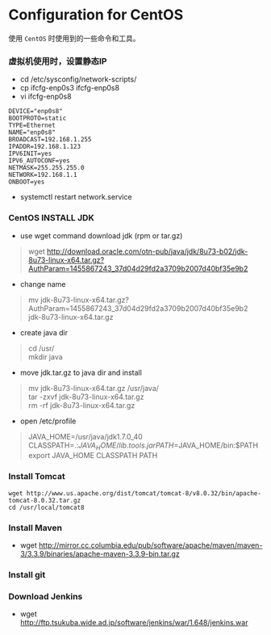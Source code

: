 # Configuration for CentOS
使用 `CentOS` 时使用到的一些命令和工具。

### 虚拟机使用时，设置静态IP
- cd /etc/sysconfig/network-scripts/
- cp ifcfg-enp0s3 ifcfg-enp0s8
- vi ifcfg-enp0s8
```
DEVICE="enp0s8"  
BOOTPROTO=static  
TYPE=Ethernet  
NAME="enp0s8"  
BROADCAST=192.168.1.255  
IPADDR=192.168.1.123  
IPV6INIT=yes  
IPV6_AUTOCONF=yes  
NETMASK=255.255.255.0  
NETWORK=192.168.1.1  
ONBOOT=yes  
```
- systemctl restart network.service

### CentOS INSTALL JDK
- use wget command download jdk (rpm or tar.gz)
> wget http://download.oracle.com/otn-pub/java/jdk/8u73-b02/jdk-8u73-linux-x64.tar.gz?AuthParam=1455867243_37d04d29fd2a3709b2007d40bf35e9b2
- change name
> mv jdk-8u73-linux-x64.tar.gz\?AuthParam\=1455867243_37d04d29fd2a3709b2007d40bf35e9b2 jdk-8u73-linux-x64.tar.gz
- create java dir
> cd /usr/  
  mkdir java
- move jdk.tar.gz to java dir and install
> mv jdk-8u73-linux-x64.tar.gz /usr/java/  
> tar -zxvf jdk-8u73-linux-x64.tar.gz  
> rm -rf jdk-8u73-linux-x64.tar.gz
- open /etc/profile
> JAVA_HOME=/usr/java/jdk1.7.0_40  
  CLASSPATH=.:$JAVA_HOME/lib.tools.jar  
  PATH=$JAVA_HOME/bin:$PATH  
  export JAVA_HOME CLASSPATH PATH

### Install Tomcat
```
wget http://www.us.apache.org/dist/tomcat/tomcat-8/v8.0.32/bin/apache-tomcat-8.0.32.tar.gz
cd /usr/local/tomcat8
```

### Install Maven
- wget http://mirror.cc.columbia.edu/pub/software/apache/maven/maven-3/3.3.9/binaries/apache-maven-3.3.9-bin.tar.gz

### Install git


### Download Jenkins
- wget http://ftp.tsukuba.wide.ad.jp/software/jenkins/war/1.648/jenkins.war